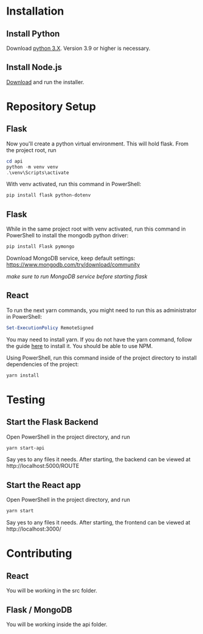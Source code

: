 # Installation

## Install Python
Download [python 3.X](https://www.python.org/downloads/). Version 3.9 or higher is necessary.

## Install Node.js
[Download](https://nodejs.org/en) and run the installer.

# Repository Setup

## Flask
Now you'll create a python virtual environment. This will hold flask. From the project root, run
```powershell
cd api
python -m venv venv
.\venv\Scripts\activate
```
With venv activated, run this command in PowerShell:
```powershell
pip install flask python-dotenv
```
## Flask
While in the same project root with venv activated, run this command in PowerShell to install the mongodb python driver:
```powershell
pip install Flask pymongo
```
Download MongoDB service, keep default settings: 
https://www.mongodb.com/try/download/community

*make sure to run MongoDB service before starting flask*

## React

To run the next yarn commands, you might need to run this as administrator in PowerShell: 
```powershell
Set-ExecutionPolicy RemoteSigned
```

You may need to install yarn. If you do not have the yarn command, follow the guide [here](https://classic.yarnpkg.com/lang/en/docs/install/#windows-stable) to install it. You should be able to use NPM.

Using PowerShell, run this command inside of the project directory to install dependencies of the project:
```powershell
yarn install
```

# Testing

## Start the Flask Backend
Open PowerShell in the project directory, and run 
```bash
yarn start-api
```
Say yes to any files it needs.
After starting, the backend can be viewed at http://localhost:5000/ROUTE

## Start the React app
Open PowerShell in the project directory, and run 
```bash
yarn start
```
Say yes to any files it needs. 
After starting, the frontend can be viewed at http://localhost:3000/

# Contributing
## React
You will be working in the src folder. 
## Flask / MongoDB
You will be working inside the api folder.
